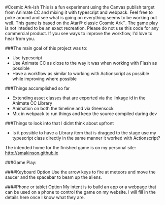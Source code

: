 #Cosmic Ark-ish
This is a fun experiment using the Canvas publish target from Animate CC and mixing it with typescript and webpack. Feel free to poke around and see what is going on everything seems to be working out well. This game is based on the Atari&reg; classic Cosmic Ark&trade;. The game play is not inteded to be an exact recreation. Please do not use this code for any commercial product. If you see ways to improve the workflow, I'd love to hear from you.

###The main goal of this project was to:

* Use typescript 
* Use Animate CC as close to the way it was when working with Flash as possible
* Have a workflow as similar to working with Actionscript as possible while improving where possible

###Things accomplished so far

* Extending asset classes that are exported via the linkage id in the Animate CC Library
* Animation on both the timeline and via Greensock
* Mix in webpack to run things and keep the source compiled during dev

###Things to look into that I didnt think about upfront

* Is it possible to have a Library item that is dragged to the stage use my typescript class directly in the same manner it worked with Actionscript?


The intended home for the finished game is on my personal site: http://smakinson.github.io

###Game Play:

####Keyboard Option
Use the arrow keys to fire at meteors and move the saucer and the spacebar to beam up the aliens.

####Phone or tablet Option
My intent is to build an app or a webpage that can be used on a phone to control the game on my website. I will fill in the details here once I know what they are.